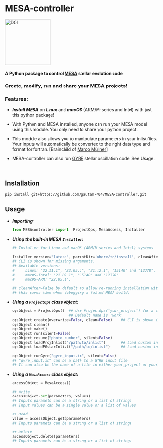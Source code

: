 # MESA-controller
 <a href="https://zenodo.org/badge/latestdoi/589065195"><img src="https://zenodo.org/badge/589065195.svg" alt="DOI" width=150></a>

#### A Python package to control [MESA](https://github.com/MESAHub/mesa) stellar evolution code


### Create, modify, run and share your MESA projects!  

### Features:

  * ***Install MESA*** on ***Linux*** and ***macOS*** (ARM/M-series and Intel) with just this python package!

  * With Python and MESA installed, anyone can run your MESA model using this module. You only need to share your python project.

  * This module also allows you to manipulate parameters in your inlist files. Your inputs will automatically be converted to the right data type and format for fortran. [Brainchild of [Marco Müllner](https://github.com/MarcoMuellner/PyMesaHandler)]

  * MESA-controller can also run [GYRE](https://github.com/rhdtownsend/gyre) stellar oscillation code! See Usage.



<br>

## Installation
```
pip install git+https://github.com/gautam-404/MESA-controller.git
```

## Usage

* ***Importing:***
  ```python
  from MESAcontroller import  ProjectOps, MesaAccess, Installer
  ```
  
* ***Using the built-in MESA `Installer`:***
  ```python
  ## Installer for Linux and macOS (ARM/M-series and Intel) systems
  
  Installer(version="latest", parentDir='where/to/install', cleanAfter=False )     
  ## CLI is shown for missing arguments.         
  ## Available versions:
  #     Linux: "22.11.1", "22.05.1", "21.12.1", "15140" and "12778".
  #     macOS-Intel: "22.05.1", "15140" and "12778".  
  #     macOS-ARM: "22.05.1".
  
  ## cleanAfter=False by default to allow re-running installation without removing downloaded files, 
  ## this saves time when debugging a failed MESA build.
  ```
  
* ***Using a `ProjectOps` class object:***
  ```python
  opsObject = ProjectOps()  ## Use ProjectOps("your_project") for a custom/pre-existing project name
                            ## Default name is 'work'
  opsObject.create(overwrite=False, clean=False)    ## CLI is shown if no arguments are passed
  opsObject.clean()
  opsObject.make()
  opsObject.run(silent=False)
  opsObject.resume("photo_number", silent=False)
  opsObject.loadProjInlist("/path/to/inlist")       ## Load custom inlist_project
  opsObject.loadPGstarInlist("/path/to/inlist")     ## Load custom inlist_pgstar

  opsObject.runGyre("gyre_input.in", silent=False)  
  ## "gyre_input.in" can be a path to a GYRE input file
  ## It can also be the name of a file in either your_project or your_project/LOGS directory
  ```

* ***Using a `MesaAccess` class object:***
  ```python
  accessObject = MesaAccess()

  ## Write
  accessObject.set(parameters, values)              
  ## Inputs paramets can be a string or a list of strings
  ## Input values can be a single value or a list of values
  
  ## Read
  value = accessObject.get(parameters)   
  ## Inputs paramets can be a string or a list of strings

  ## Delete
  accessObject.delete(parameters)
  ## Inputs paramets can be a string or a list of strings
  ```
